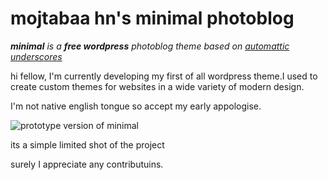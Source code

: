 # mojtabaa hn's minimal photoblog
*__minimal__ is a __free wordpress__ photoblog theme based on [automattic underscores](https://github.com/Automattic/_s)*

hi fellow, I'm currently developing my first of all wordpress theme.I used to create custom themes for websites in a wide variety of modern design.

I'm not native english tongue so accept my early appologise.

![prototype version of minimal](http://s6.picofile.com/file/8242464626/minimal.gif)

its a simple limited shot of the project

surely I appreciate any contributuins.
